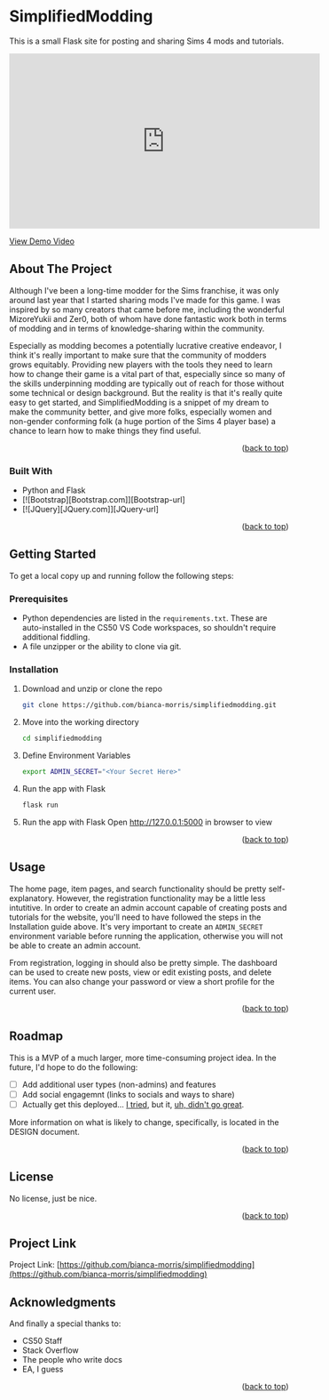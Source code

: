 <!-- Adapted from README Template here: https://github.com/othneildrew/Best-README-Template/pull/73 -->

# SimplifiedModding

This is a small Flask site for posting and sharing Sims 4 mods and tutorials.

<iframe width="560" height="315" src="https://www.youtube.com/embed/DPaD06I8zgs" title="YouTube video player" frameborder="0" allow="accelerometer; autoplay; clipboard-write; encrypted-media; gyroscope; picture-in-picture" allowfullscreen></iframe>

[View Demo Video](https://youtu.be/DPaD06I8zgs)


<!-- ABOUT THE PROJECT -->
## About The Project

Although I've been a long-time modder for the Sims franchise, it was only around last year that I started sharing mods I've made for this game. I was inspired by so many creators that came before me, including the wonderful MizoreYukii and Zer0, both of whom have done fantastic work both in terms of modding and in terms of knowledge-sharing within the community.

Especially as modding becomes a potentially lucrative creative endeavor, I think it's really important to make sure that the community of modders grows equitably. Providing new players with the tools they need to learn how to change their game is a vital part of that, especially since so many of the skills underpinning modding are typically out of reach for those without some technical or design background. But the reality is that it's really quite easy to get started, and SimplifiedModding is a snippet of my dream to make the community better, and give more folks, especially women and non-gender conforming folk (a huge portion of the Sims 4 player base) a chance to learn how to make things they find useful.

<p align="right">(<a href="#readme-top">back to top</a>)</p>

### Built With

* Python and Flask
* [![Bootstrap][Bootstrap.com]][Bootstrap-url]
* [![JQuery][JQuery.com]][JQuery-url]

<p align="right">(<a href="#readme-top">back to top</a>)</p>


<!-- GETTING STARTED -->
## Getting Started
To get a local copy up and running follow the following steps:

### Prerequisites

- Python dependencies are listed in the `requirements.txt`. These are auto-installed in the CS50 VS Code workspaces, so shouldn't require additional fiddling.
- A file unzipper or the ability to clone via git.

### Installation

1. Download and unzip or clone the repo
   ```sh
   git clone https://github.com/bianca-morris/simplifiedmodding.git
   ```
2. Move into the working directory
   ```sh
   cd simplifiedmodding
   ```
3. Define Environment Variables
   ```sh
   export ADMIN_SECRET="<Your Secret Here>"
   ```
4. Run the app with Flask
   ```sh
   flask run
   ```
5. Run the app with Flask
   Open http://127.0.0.1:5000 in browser to view

<p align="right">(<a href="#readme-top">back to top</a>)</p>


<!-- USAGE EXAMPLES -->
## Usage

The home page, item pages, and search functionality should be pretty self-explanatory. However, the registration functionality may be a little less intutitive. In order to create an admin account capable of creating posts and tutorials for the website, you'll need to have followed the steps in the Installation guide above. It's very important to create an `ADMIN_SECRET` environment variable before running the application, otherwise you will not be able to create an admin account.

From registration, logging in should also be pretty simple. The dashboard can be used to create new posts, view or edit existing posts, and delete items. You can also change your password or view a short profile for the current user.

<p align="right">(<a href="#readme-top">back to top</a>)</p>


<!-- ROADMAP -->
## Roadmap
This is a MVP of a much larger, more time-consuming project idea. In the future, I'd hope to do the following:

- [ ] Add additional user types (non-admins) and features
- [ ] Add social engagemnt (links to socials and ways to share)
- [ ] Actually get this deployed... [I tried](https://simplifiedmodding.herokuapp.com/), but it, [uh, didn't go great](https://edstem.org/us/courses/20695/discussion/1665396).

More information on what is likely to change, specifically, is located in the DESIGN document.

<p align="right">(<a href="#readme-top">back to top</a>)</p>


<!-- LICENSE -->
## License

No license, just be nice.

<p align="right">(<a href="#readme-top">back to top</a>)</p>


<!-- Permalink -->
## Project Link

Project Link: [https://github.com/bianca-morris/simplifiedmodding](https://github.com/bianca-morris/simplifiedmodding)


<!-- ACKNOWLEDGMENTS -->
## Acknowledgments
And finally a special thanks to:

* CS50 Staff
* Stack Overflow
* The people who write docs
* EA, I guess

<p align="right">(<a href="#readme-top">back to top</a>)</p>